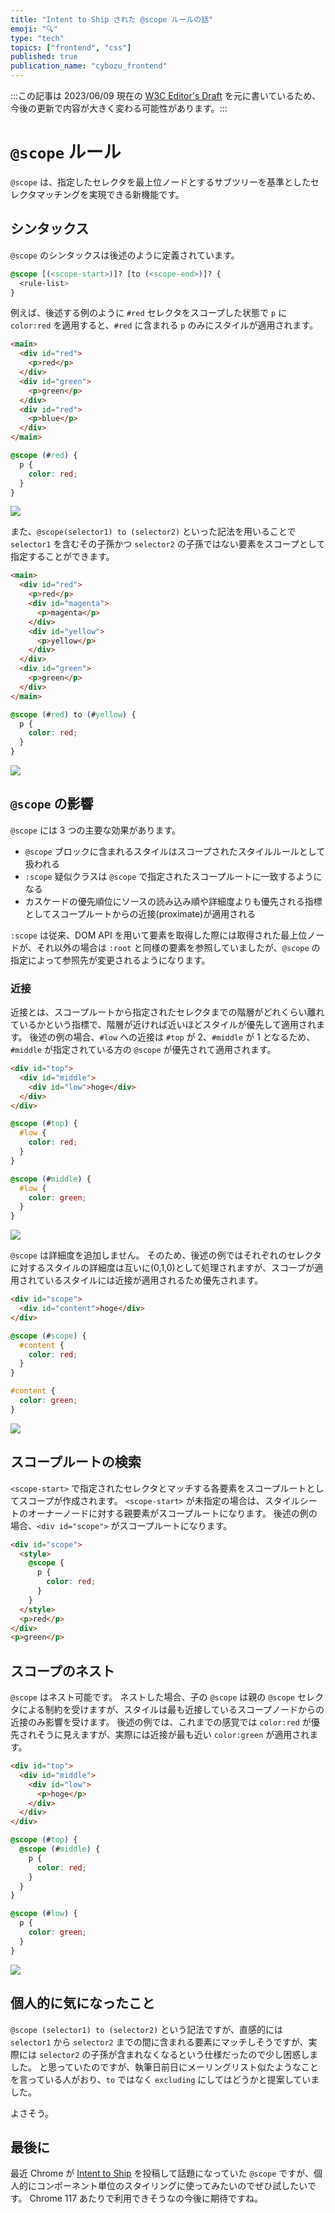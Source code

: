 ```yaml
---
title: "Intent to Ship された @scope ルールの話"
emoji: "🔍"
type: "tech"
topics: ["frontend", "css"]
published: true
publication_name: "cybozu_frontend"
---
```


:::この記事は 2023/06/09 現在の [W3C Editor's Draft](https://drafts.csswg.org/css-cascade-6/#scope-atrule) を元に書いているため、今後の更新で内容が大きく変わる可能性があります。:::

# `@scope` ルール

`@scope` は、指定したセレクタを最上位ノードとするサブツリーを基準としたセレクタマッチングを実現できる新機能です。

## シンタックス

`@scope` のシンタックスは後述のように定義されています。

```css
@scope [(<scope-start>)]? [to (<scope-end>)]? {
  <rule-list>
}
```

例えば、後述する例のように `#red` セレクタをスコープした状態で `p` に `color:red` を適用すると、`#red` に含まれる `p` のみにスタイルが適用されます。

```html
<main>
  <div id="red">
    <p>red</p>
  </div>
  <div id="green">
    <p>green</p>
  </div>
  <div id="red">
    <p>blue</p>
  </div>
</main>
```

```css
@scope (#red) {
  p {
    color: red;
  }
}
```

![](/images/20230609_scope_rule_css_wd/scope_example_01.png)

また、`@scope(selector1) to (selector2)` といった記法を用いることで `selector1` を含むその子孫かつ `selector2` の子孫ではない要素をスコープとして指定することができます。

```html
<main>
  <div id="red">
    <p>red</p>
    <div id="magenta">
      <p>magenta</p>
    </div>
    <div id="yellow">
      <p>yellow</p>
    </div>
  </div>
  <div id="green">
    <p>green</p>
  </div>
</main>
```

```css
@scope (#red) to (#yellow) {
  p {
    color: red;
  }
}
```

![](/images/20230609_scope_rule_css_wd/scope_example_02.png)

## `@scope` の影響

`@scope` には 3 つの主要な効果があります。

- `@scope` ブロックに含まれるスタイルはスコープされたスタイルルールとして扱われる
- `:scope` 疑似クラスは `@scope` で指定されたスコープルートに一致するようになる
- カスケードの優先順位にソースの読み込み順や詳細度よりも優先される指標としてスコープルートからの近接(proximate)が適用される

`:scope` は従来、DOM API を用いて要素を取得した際には取得された最上位ノードが、それ以外の場合は `:root` と同様の要素を参照していましたが、`@scope` の指定によって参照先が変更されるようになります。

### 近接

近接とは、スコープルートから指定されたセレクタまでの階層がどれくらい離れているかという指標で、階層が近ければ近いほどスタイルが優先して適用されます。
後述の例の場合、`#low` への近接は `#top` が 2、`#middle` が 1 となるため、`#middle` が指定されている方の `@scope` が優先されて適用されます。

```html
<div id="top">
  <div id="middle">
    <div id="low">hoge</div>
  </div>
</div>
```

```css
@scope (#top) {
  #low {
    color: red;
  }
}

@scope (#middle) {
  #low {
    color: green;
  }
}
```

![](/images/20230609_scope_rule_css_wd/scope_example_03.png)

`@scope` は詳細度を追加しません。
そのため、後述の例ではそれぞれのセレクタに対するスタイルの詳細度は互いに(0,1,0)として処理されますが、スコープが適用されているスタイルには近接が適用されるため優先されます。

```html
<div id="scope">
  <div id="content">hoge</div>
</div>
```

```css
@scope (#scope) {
  #content {
    color: red;
  }
}

#content {
  color: green;
}
```

![](/images/20230609_scope_rule_css_wd/scope_example_04.png)

## スコープルートの検索

`<scope-start>` で指定されたセレクタとマッチする各要素をスコープルートとしてスコープが作成されます。
`<scope-start>` が未指定の場合は、スタイルシートのオーナーノードに対する親要素がスコープルートになります。
後述の例の場合、`<div id="scope">` がスコープルートになります。

```html
<div id="scope">
  <style>
    @scope {
      p {
        color: red;
      }
    }
  </style>
  <p>red</p>
</div>
<p>green</p>
```

## スコープのネスト

`@scope` はネスト可能です。
ネストした場合、子の `@scope` は親の `@scope` セレクタによる制約を受けますが、スタイルは最も近接しているスコープノードからの近接のみ影響を受けます。
後述の例では、これまでの感覚では `color:red` が優先されそうに見えますが、実際には近接が最も近い `color:green` が適用されます。

```html
<div id="top">
  <div id="middle">
    <div id="low">
      <p>hoge</p>
    </div>
  </div>
</div>
```

```css
@scope (#top) {
  @scope (#middle) {
    p {
      color: red;
    }
  }
}

@scope (#low) {
  p {
    color: green;
  }
}
```

![](/images/20230609_scope_rule_css_wd/scope_example_03.png)

## 個人的に気になったこと

`@scope (selector1) to (selector2)` という記法ですが、直感的には `selector1` から `selector2` までの間に含まれる要素にマッチしそうですが、実際には `selector2` の子孫が含まれなくなるという仕様だったので少し困惑しました。
と思っていたのですが、執筆日前日にメーリングリスト似たようなことを言っている人がおり、`to` ではなく `excluding` にしてはどうかと提案していました。

よさそう。

## 最後に

最近 Chrome が [Intent to Ship](https://groups.google.com/a/chromium.org/g/blink-dev/c/OEfGbd74QnQ/m/KaX-2hhRAAAJ) を投稿して話題になっていた `@scope` ですが、個人的にコンポーネント単位のスタイリングに使ってみたいのでぜひ試したいです。
Chrome 117 あたりで利用できそうなの今後に期待ですね。
